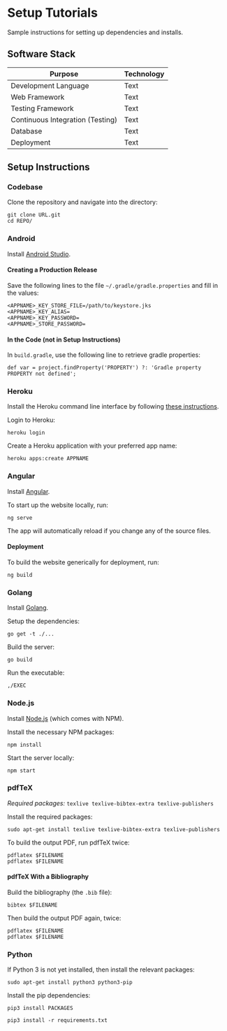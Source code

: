 # Setup Tutorials

Sample instructions for setting up dependencies and installs.

## Software Stack

| Purpose | Technology |
| --- | --- |
| Development Language | Text |
| Web Framework | Text |
| Testing Framework | Text |
| Continuous Integration (Testing) | Text |
| Database | Text |
| Deployment | Text |

## Setup Instructions

### Codebase

Clone the repository and navigate into the directory:
```shell
git clone URL.git
cd REPO/
```

### Android

Install [Android Studio](https://developer.android.com/studio/).

#### Creating a Production Release

Save the following lines to the file `~/.gradle/gradle.properties` and fill in the values:
```
<APPNAME>_KEY_STORE_FILE=/path/to/keystore.jks
<APPNAME>_KEY_ALIAS=
<APPNAME>_KEY_PASSWORD=
<APPNAME>_STORE_PASSWORD=
```

#### In the Code (not in Setup Instructions)

In `build.gradle`, use the following line to retrieve gradle properties:
```
def var = project.findProperty('PROPERTY') ?: 'Gradle property PROPERTY not defined';
```

### Heroku

Install the Heroku command line interface by following [these instructions](https://devcenter.heroku.com/articles/heroku-command-line).

Login to Heroku:
```shell
heroku login
```

Create a Heroku application with your preferred app name:
```shell
heroku apps:create APPNAME
```

### Angular

Install [Angular](https://angular.io/).

To start up the website locally, run:
```shell
ng serve
```

The app will automatically reload if you change any of the source files.

#### Deployment

To build the website generically for deployment, run:
```shell
ng build
```

### Golang

Install [Golang](https://golang.org/doc/install).

Setup the dependencies:
```shell
go get -t ./...
```

Build the server:
```shell
go build
```

Run the executable:
```shell
,/EXEC
```

### Node.js

Install [Node.js](https://nodejs.org/en/download/) (which comes with NPM).

Install the necessary NPM packages:
```shell
npm install
```

Start the server locally:
```shell
npm start
```

### pdfTeX

_Required packages:_ `texlive texlive-bibtex-extra texlive-publishers`

Install the required packages:
```shell
sudo apt-get install texlive texlive-bibtex-extra texlive-publishers
```

To build the output PDF, run pdfTeX twice:
```shell
pdflatex $FILENAME
pdflatex $FILENAME
```

#### pdfTeX With a Bibliography

Build the bibliography (the `.bib` file):
```shell
bibtex $FILENAME
```

Then build the output PDF again, twice:
```shell
pdflatex $FILENAME
pdflatex $FILENAME
```

### Python

If Python 3 is not yet installed, then install the relevant packages:
```shell
sudo apt-get install python3 python3-pip
```

Install the pip dependencies:
```shell
pip3 install PACKAGES
```

```shell
pip3 install -r requirements.txt
```
